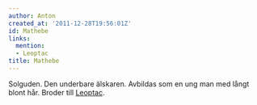 ```yaml
---
author: Anton
created_at: '2011-12-28T19:56:01Z'
id: Mathebe
links:
  mention:
  - Leoptac
title: Mathebe
---
```


Solguden. Den underbare älskaren. Avbildas som en ung man med långt blont hår. Broder till
[Leoptac].

  [Leoptac]: Leoptac
